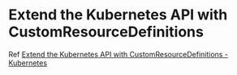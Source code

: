 # Extend the Kubernetes API with CustomResourceDefinitions

Ref [Extend the Kubernetes API with CustomResourceDefinitions - Kubernetes](https://kubernetes.io/docs/tasks/access-kubernetes-api/custom-resources/custom-resource-definitions/)
